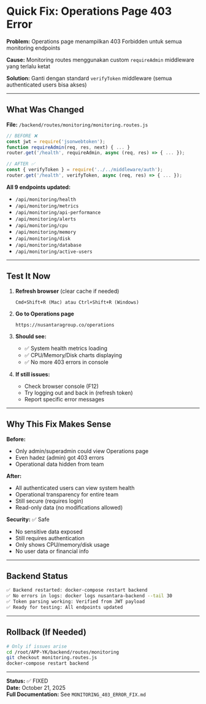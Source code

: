# Quick Fix: Operations Page 403 Error

**Problem:** Operations page menampilkan 403 Forbidden untuk semua monitoring endpoints

**Cause:** Monitoring routes menggunakan custom `requireAdmin` middleware yang terlalu ketat

**Solution:** Ganti dengan standard `verifyToken` middleware (semua authenticated users bisa akses)

---

## What Was Changed

**File:** `/backend/routes/monitoring/monitoring.routes.js`

```javascript
// BEFORE ❌
const jwt = require('jsonwebtoken');
function requireAdmin(req, res, next) { ... }
router.get('/health', requireAdmin, async (req, res) => { ... });

// AFTER ✅
const { verifyToken } = require('../../middleware/auth');
router.get('/health', verifyToken, async (req, res) => { ... });
```

**All 9 endpoints updated:**
- `/api/monitoring/health`
- `/api/monitoring/metrics`
- `/api/monitoring/api-performance`
- `/api/monitoring/alerts`
- `/api/monitoring/cpu`
- `/api/monitoring/memory`
- `/api/monitoring/disk`
- `/api/monitoring/database`
- `/api/monitoring/active-users`

---

## Test It Now

1. **Refresh browser** (clear cache if needed)
   ```
   Cmd+Shift+R (Mac) atau Ctrl+Shift+R (Windows)
   ```

2. **Go to Operations page**
   ```
   https://nusantaragroup.co/operations
   ```

3. **Should see:**
   - ✅ System health metrics loading
   - ✅ CPU/Memory/Disk charts displaying
   - ✅ No more 403 errors in console

4. **If still issues:**
   - Check browser console (F12)
   - Try logging out and back in (refresh token)
   - Report specific error messages

---

## Why This Fix Makes Sense

**Before:**
- Only admin/superadmin could view Operations page
- Even hadez (admin) got 403 errors
- Operational data hidden from team

**After:**
- All authenticated users can view system health
- Operational transparency for entire team
- Still secure (requires login)
- Read-only data (no modifications allowed)

**Security:** ✅ Safe
- No sensitive data exposed
- Still requires authentication
- Only shows CPU/memory/disk usage
- No user data or financial info

---

## Backend Status

```bash
✅ Backend restarted: docker-compose restart backend
✅ No errors in logs: docker logs nusantara-backend --tail 30
✅ Token parsing working: Verified from JWT payload
✅ Ready for testing: All endpoints updated
```

---

## Rollback (If Needed)

```bash
# Only if issues arise
cd /root/APP-YK/backend/routes/monitoring
git checkout monitoring.routes.js
docker-compose restart backend
```

---

**Status:** ✅ FIXED  
**Date:** October 21, 2025  
**Full Documentation:** See `MONITORING_403_ERROR_FIX.md`
